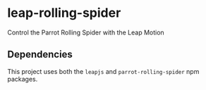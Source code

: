 # leap-rolling-spider
Control the Parrot Rolling Spider with the Leap Motion

## Dependencies
This project uses both the `leapjs` and `parrot-rolling-spider` npm packages.
